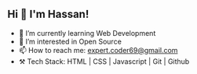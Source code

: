 ## Hi 👋 I'm Hassan!

- 🔭 I’m currently learning Web Development 
- 🌱 I’m interested in Open Source
- 📫 How to reach me: expert.coder69@gmail.com
- ⚒  Tech Stack: HTML | CSS | Javascript | Git | Github

<!--
**HASSANCoder69/HASSANCoder69** is a ✨ _special_ ✨ repository because its `README.md` (this file) appears on your GitHub profile.

Here are some ideas to get you started:

- 👯 I’m looking to collaborate on ...
- 🤔 I’m looking for help with ...
- 💬 Ask me about ...
- 😄 Pronouns: ...
- ⚡ Fun fact: ...
-->
